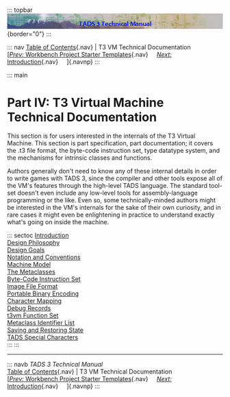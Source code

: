 ::: topbar
![](topbar.jpg){border="0"}
:::

::: nav
[Table of Contents](toc.htm){.nav} \| T3 VM Technical Documentation\
[[*Prev:* Workbench Project Starter
Templates](t3projectStarters.htm){.nav}     [*Next:*
Introduction](t3spec/intro.htm){.nav}     ]{.navnp}
:::

::: main
# Part IV: T3 Virtual Machine Technical Documentation

This section is for users interested in the internals of the T3 Virtual
Machine. This section is part specification, part documentation; it
covers the .t3 file format, the byte-code instruction set, type datatype
system, and the mechanisms for intrinsic classes and functions.

Authors generally don\'t need to know any of these internal details in
order to write games with TADS 3, since the compiler and other tools
expose all of the VM\'s features through the high-level TADS language.
The standard tool-set doesn\'t even include any low-level tools for
assembly-language programming or the like. Even so, some
technically-minded authors might be interested in the VM\'s internals
for the sake of their own curiosity, and in rare cases it might even be
enlightening in practice to understand exactly what\'s going on inside
the machine.

::: sectoc
[Introduction](t3spec/intro.htm)\
[Design Philosophy](t3spec/philos.htm)\
[Design Goals](t3spec/goals.htm)\
[Notation and Conventions](t3spec/notation.htm)\
[Machine Model](t3spec/model.htm)\
[The Metaclasses](t3spec/metacl.htm)\
[Byte-Code Instruction Set](t3spec/opcode.htm)\
[Image File Format](t3spec/format.htm)\
[Portable Binary Encoding](t3spec/bincode.htm)\
[Character Mapping](t3spec/charmap.htm)\
[Debug Records](t3spec/debug.htm)\
[t3vm Function Set](t3spec/fnset_t3.htm)\
[Metaclass Identifier List](t3spec/metalist.htm)\
[Saving and Restoring State](t3spec/save.htm)\
[TADS Special Characters](t3spec/tadsspch.htm)\
:::
:::

------------------------------------------------------------------------

::: navb
*TADS 3 Technical Manual*\
[Table of Contents](toc.htm){.nav} \| T3 VM Technical Documentation\
[[*Prev:* Workbench Project Starter
Templates](t3projectStarters.htm){.nav}     [*Next:*
Introduction](t3spec/intro.htm){.nav}     ]{.navnp}
:::
